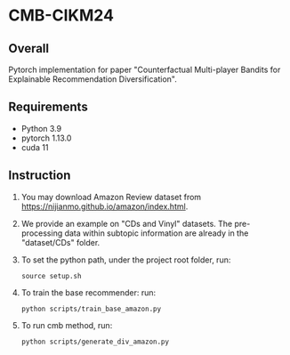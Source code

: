# CMB-CIKM24

## Overall
Pytorch implementation for paper "Counterfactual Multi-player Bandits for Explainable Recommendation Diversification".

## Requirements
- Python 3.9
- pytorch 1.13.0
- cuda 11

## Instruction
1. You may download Amazon Review dataset from https://nijianmo.github.io/amazon/index.html.

2. We provide an example on "CDs and Vinyl" datasets. The pre-processing data within subtopic information are already in the "dataset/CDs" folder.

4. To set the python path, under the project root folder, run:
    ```
    source setup.sh
    ```
5. To train the base recommender: run:
    ```
    python scripts/train_base_amazon.py
    ```
6. To run cmb method, run:
    ```
    python scripts/generate_div_amazon.py
    ```
